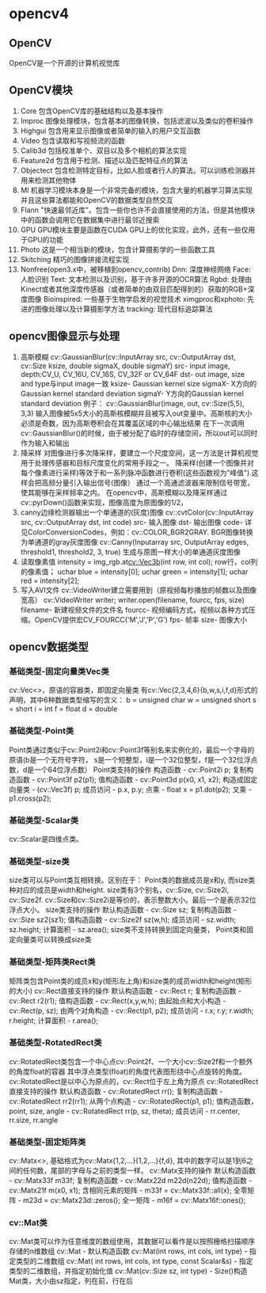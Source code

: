 ﻿# opencv4
## OpenCV
OpenCV是一个开源的计算机视觉库

## OpenCV模块
1. Core
包含OpenCV库的基础结构以及基本操作
2. Improc
图像处理模块，包含基本的图像转换，包括滤波以及类似的卷积操作
3. Highgui
包含用来显示图像或者简单的输入的用户交互函数
4. Video
包含读取和写视频流的函数
5. Calib3d
包括校准单个、双目以及多个相机的算法实现
6. Feature2d
包含用于检测、描述以及匹配特征点的算法
7. Objectect
包含检测特定目标，比如人脸或者行人的算法。可以训练检测器并用来检测其他物体
8. Ml
机器学习模块本身是一个非常完备的模块，包含大量的机器学习算法实现并且这些算法都能和OpenCV的数据类型自然交互
9. Flann
"快速最邻近库"。包含一些你也许不会直接使用的方法，但是其他模块中的函数会调用它在数据集中进行最邻近搜索
10. GPU
GPU模块主要是函数在CUDA GPU上的优化实现，此外，还有一些仅用于GPU的功能
11. Photo
这是一个相当新的模块，包含计算摄影学的一些函数工具
12. Skitching
精巧的图像拼接流程实现
13. Nonfree(open3.x中，被移植到opencv_contrib)
Dnn: 深度神经网络
Face: 人脸识别
Text: 文本检测以及识别，基于许多开源的OCR算法
Rgbd: 处理由Kinect或者其他深度传感器（或者简单的由双目匹配得到的）获取的RGB+深度图像
Bioinspired: 一些基于生物学启发的视觉技术
ximgproc和xphoto: 先进的图像处理以及计算摄影学方法
tracking: 现代目标追踪算法


## opencv图像显示与处理
1. 高斯模糊
cv::GaussianBlur(cv::InputArray src, cv::OutputArray dst, cv::Size ksize, double sigmaX, double sigmaY)
src- input image, depth:CV_U, CV_16U, CV_16S, CV_32F or CV_64F
dst- out image, size and type与input image一致
ksize- Gaussian kernel size
sigmaX- X方向的Gaussian kernel standard deviation
sigmaY- Y方向的Gaussian kernel standard deviation
例子：
cv::GaussianBlur(image, out, cv::Size(5,5), 3,3)
输入图像被5x5大小的高斯核模糊并且被写入out变量中。高斯核的大小必须是奇数，因为高斯卷积会在其覆盖区域的中心输出结果
在下一次调用cv::GaussianBlur()的时候，由于被分配了临时的存储空间，所以out可以同时作为输入和输出
2. 降采样
对图像进行多次降采样，要建立一个尺度空间，这一方法是计算机视觉用于处理传感器和目标尺度变化的常用手段之一。
降采样(创建一个图像并对每个像素进行采样)等效于和一系列脉冲函数进行卷积(这些函数视为”峰值").这样会把高频分量引入输出信号(图像）
通过一个高通滤波器来限制信号带宽，使其能够在采样频率之内。
在opencv中，高斯模糊以及降采样通过cv::pyrDown()函数来实现，图像高度为原图像的1/2，
3. canny边缘检测器输出一个单通道的(灰度)图像
cv::cvtColor(cv::InputArray src, cv::OutputArray dst, int code)
src- 输入图像
dst- 输出图像
code- 详见ColorConversionCodes，例如：cv::COLOR_BGR2GRAY. BGR图像转换为单通道的gray灰度图像
cv::Canny(Inputarray src, OutputArray edges, threshold1, threshold2, 3, true)
生成与原图一样大小的单通道灰度图像
4. 读取像素值
intensity = img_rgb.at<cv::Vec3b>(int row, int col);
row行，col列的像素值；
uchar blue = intensity[0];
uchar green = intensity[1];
uchar red = intensity[2];
5. 写入AVI文件
cv::VideoWriter建立需要用到（原视频每秒播放的帧数以及图像宽高）
cv::VideoWriter writer;
writer.open(filename, fourcc, fps, size)
filename- 新建视频文件的文件名
fourcc- 视频编码方式，视频以各种方式压缩。OpenCV提供宏CV_FOURCC('M','J','P','G')
fps- 帧率
size- 图像大小

## opencv数据类型
### 基础类型-固定向量类Vec类
cv::Vec<>，原语的容器类，即固定向量类
有cv::Vec{2,3,4,6}{b,w,s,i,f,d}形式的声明，其中6种数据类型缩写的含义：
b = unsigned char
w = unsigned short
s = short
i = int
f = float
d = double

### 基础类型-Point类
Point类通过类似于cv::Point2i和cv::Point3f等别名来实例化的，最后一个字母的原语(b是一个无符号字符，
s是一个短整型，i是一个32位整型，f是一个32位浮点数，d是一个64位浮点数）
Point类支持的操作
构造函数          - cv::Point2i p;
复制构造函数      - cv::Point3f p2(p1);
值构造函数        - cv::Point3d p(x0, x1, x2);
构造成固定向量类  - (cv::Vec3f) p;
成员访问          - p.x, p.y;
点乘		  - float x = p1.dot(p2);
叉乘              - p1.cross(p2);

### 基础类型-Scalar类
cv::Scalar是四维点类。

### 基础类型-size类
size类可以与Point类互相转换。区别在于：
Point类的数据成员是x和y, 而size类种对应的成员是width和height.
size类有3个别名，cv::Size, cv::Size2i, cv::Size2f. cv::Size和cv::Size2i是等价的，表示整数大小。最后一个是表示32位浮点大小。
size类支持的操作
默认构造函数      - cv::Size sz;
复制构造函数      - cv::Size sz2(sz1);
值构造函数        - cv::Size2f sz(w,h);
成员访问          - sz.width; sz.height;
计算面积          - sz.area();
size类不支持转换到固定向量类， Point类和固定向量类可以转换成size类

### 基础类型-矩阵类Rect类
矩阵类包含Point类的成员x和y(矩形左上角)和size类的成员width和height(矩形的大小)
cv::Rect直接支持的操作
默认构造函数       - cv::Rect r;
复制构造函数       - cv::Rect r2(r1);
值构造函数         - cv::Rect(x,y,w,h);
由起始点和大小构造 - cv::Rect(p, sz);
由两个对角构造     - cv::Rect(p1, p2);
成员访问           - r.x; r.y; r.width; r.height;
计算面积           - r.area();
### 基础类型-RotatedRect类
cv::RotatedRect类包含一个中心点cv::Point2f、一个大小cv::Size2f和一个额外的角度float的容器
其中浮点类型(float)的角度代表图形绕中心点旋转的角度。
cv::RotatedRect是以中心为原点的，cv::Rect位于左上角为原点
cv::RotatedRect直接支持的操作
默认构造函数	   - cv::RotatedRect rr();
复制构造函数       - cv::RotatedRect rr2(rr1);
从两个点构造       - cv::RotatedRect(p1, p1);
值构造函数，point,
size, angle        - cv::RotatedRect rr(p, sz, theta);
成员访问           - rr.center, rr.size, rr.angle
### 基础类型-固定矩阵类
cv::Matx<>, 基础格式为cv::Matx{1,2,...}{1,2,...}{f,d}, 其中的数字可以是1到6之间的任何数，尾部的字母与之前的类型一样。
cv::Matx支持的操作
默认构造函数       - cv::Matx33f m33f;
复制构造函数       - cv::Matx22d m22d(n22d);
值构造函数         - cv::Matx21f m(x0, x1);
含相同元素的矩阵   - m33f = cv::Matx33f::all(x);
全零矩阵           - m23d = cv::Matx23d::zeros();
全一矩阵           - m16f = cv::Matx16f::ones();

### cv::Mat类
cv::Mat类可以作为任意维度的数组使用，其数据可以看作是以按照栅格扫描顺序存储的n维数组
cv::Mat                                  - 默认构造函数
cv::Mat(int rows, int cols, int type)    - 指定类型的二维数组
cv::Mat(
  int rows, int cols, int type,
  const Scalar&s)                        - 指定类型的二维数组，并指定初始化值
cv::Mat(cv::Size sz, int type)           - Size()构造Mat类，大小由sz指定，列在前，行在后
